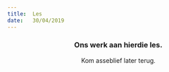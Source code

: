 ```yaml
---
title:  Les
date:   30/04/2019
---
```


### <center>Ons werk aan hierdie les.</center>
<center>Kom asseblief later terug.</center>
